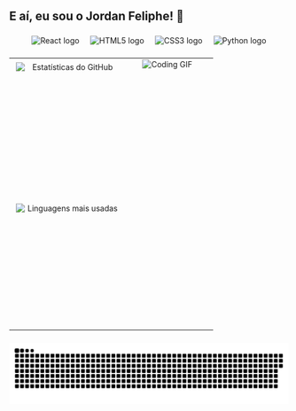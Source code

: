 <h2 align="left">E aí, eu sou o Jordan Feliphe! 👋</h2>

###

<div align="center">
  <img src="https://cdn.jsdelivr.net/gh/devicons/devicon/icons/react/react-original.svg" height="30" alt="React logo" />
  <img width="12" />
  <img src="https://cdn.jsdelivr.net/gh/devicons/devicon/icons/html5/html5-original.svg" height="30" alt="HTML5 logo" />
  <img width="12" />
  <img src="https://cdn.jsdelivr.net/gh/devicons/devicon/icons/css3/css3-original.svg" height="30" alt="CSS3 logo" />
  <img width="12" />
  <img src="https://cdn.jsdelivr.net/gh/devicons/devicon/icons/python/python-original.svg" height="30" alt="Python logo" />
</div>

###

<table align="center" style="border-spacing: 20px; width: 100%;">
  <tr>
    <!-- Coluna das Estatísticas -->
    <td style="width: 55%; vertical-align: top;">
      <div align="center" style="display: flex; flex-direction: column; align-items: flex-start; margin: 0; padding: 0;">
        <img src="https://github-readme-stats.vercel.app/api?username=JordanFeliphe&hide_title=false&hide_rank=false&show_icons=true&include_all_commits=true&count_private=true&disable_animations=false&theme=dracula&locale=pt-br&hide_border=false" width="100%" height="250px" alt="Estatísticas do GitHub" style="margin-bottom: 0; padding: 5px;" />
        <img src="https://github-readme-stats.vercel.app/api/top-langs?username=JordanFeliphe&locale=pt-br&hide_title=false&layout=compact&card_width=320&langs_count=5&theme=dracula&hide_border=false" width="100%" height="220px" alt="Linguagens mais usadas" style="margin-top: -5px; padding: 5px;" />
      </div>
    </td>
    <!-- Coluna do GIF -->
    <td style="width: 45%; vertical-align: top; text-align: center;">
      <img src="https://user-images.githubusercontent.com/74038190/225813708-98b745f2-7d22-48cf-9150-083f1b00d6c9.gif" width="100%" alt="Coding GIF">
    </td>
  </tr>
</table>

###

<picture align="center">
  <source media="(prefers-color-scheme: dark)" srcset="https://raw.githubusercontent.com/JordanFeliphe/JordanFeliphe/output/github-contribution-grid-snake-dark.svg">
  <source media="(prefers-color-scheme: light)" srcset="https://raw.githubusercontent.com/JordanFeliphe/JordanFeliphe/output/github-contribution-grid-snake-dark.svg">
  <img align="center" alt="GitHub contribution grid snake animation" src="https://raw.githubusercontent.com/JordanFeliphe/JordanFeliphe/output/github-contribution-grid-snake.svg">
</picture>
